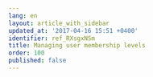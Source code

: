 ```yaml
---
lang: en
layout: article_with_sidebar
updated_at: '2017-04-16 15:51 +0400'
identifier: ref_RXsgxNSm
title: Managing user membership levels
order: 100
published: false
---
```


